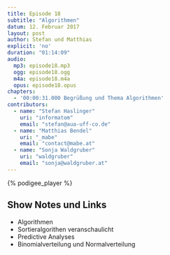 ```yaml
---
title: Episode 18
subtitle: "Algorithmen"
datum: 12. Februar 2017
layout: post
author: Stefan und Matthias
explicit: 'no'
duration: "01:14:09"
audio:
  mp3: episode18.mp3
  ogg: episode18.ogg
  m4a: episode18.m4a
  opus: episode18.opus
chapters:
  - '00:00:31.000 Begrüßung und Thema Algorithmen'
contributors:
  - name: "Stefan Haslinger"
    uri: "informatom"
    email: "stefan@aua-uff-co.de"
  - name: "Matthias Bendel"
    uri: "_mabe"
    email: "contact@mabe.at"
  - name: "Sonja Waldgruber"
    uri: "waldgruber"
    email: "sonja@waldgruber.at"
---
```


{% podigee_player %}

## Show Notes und Links

* Algorithmen
* Sortieralgorithen veranschaulicht
* Predictive Analyses
* Binomialverteilung und Normalverteilung